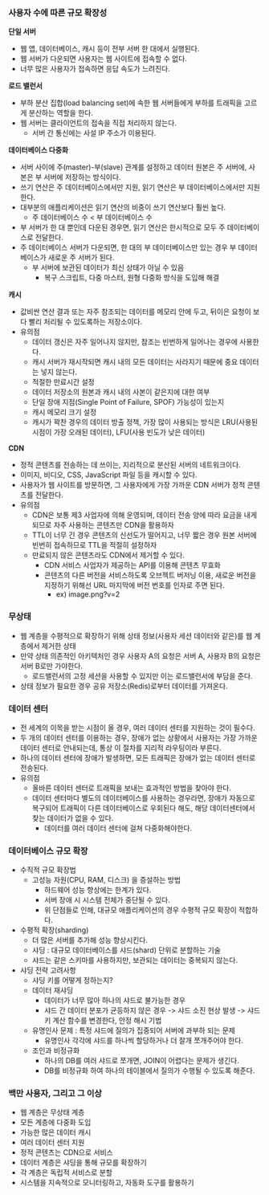 ### 사용자 수에 따른 규모 확장성
**단일 서버**
* 웹 앱, 데이터베이스, 캐시 등이 전부 서버 한 대에서 실행된다.
* 웹 서버가 다운되면 사용자는 웹 사이트에 접속할 수 없다.
* 너무 많은 사용자가 접속하면 응답 속도가 느려진다.

**로드 밸런서**
* 부하 분산 집합(load balancing set)에 속한 웹 서버들에게 부하를 트래픽을 고르게 분산하는 역할을 한다.
* 웹 서버는 클라이언트의 접속을 직접 처리하지 않는다.
  * 서버 간 통신에는 사설 IP 주소가 이용된다.

**데이터베이스 다중화**
* 서버 사이에 주(master)-부(slave) 관계를 설정하고 데이터 원본은 주 서버에, 사본은 부 서버에 저장하는 방식이다.
* 쓰기 연산은 주 데이터베이스에서만 지원, 읽기 연산은 부 데이터베이스에서만 지원한다.
* 대부분의 애플리케이션은 읽기 연산의 비중이 쓰기 연산보다 훨씬 높다.
  * 주 데이터베이스 수 < 부 데이터베이스 수
* 부 서버가 한 대 뿐인데 다운된 경우면, 읽기 연산은 한시적으로 모두 주 데이터베이스로 전달한다.
* 주 데이터베이스 서버가 다운되면, 한 대의 부 데이터베이스만 있는 경우 부 데이터베이스가 새로운 주 서버가 된다.
  * 부 서버에 보관된 데이터가 최신 상태가 아닐 수 있음
    * 복구 스크립트, 다중 마스터, 원형 다중화 방식을 도입해 해결

**캐시**
* 값비싼 연산 결과 또는 자주 참조되는 데이터를 메모리 안에 두고, 뒤이은 요청이 보다 빨리 처리될 수 있도록하는 저장소이다.
* 유의점
  * 데이터 갱신은 자주 일어나지 않지만, 참조는 빈번하게 일어나는 경우에 사용한다.
  * 캐시 서버가 재시작되면 캐시 내의 모든 데이터는 사라지기 때문에 중요 데이터는 넣지 않는다.
  * 적절한 만료시간 설정
  * 데이터 저장소의 원본과 캐시 내의 사본이 같은지에 대한 여부 
  * 단일 장애 지점(Single Point of Failure, SPOF) 가능성이 있는지
  * 캐시 메모리 크기 설정
  * 캐시가 꽉찬 경우의 데이터 방출 정책, 가장 많이 사용되는 방식은 LRU(사용된 시점이 가장 오래된 데이터), LFU(사용 빈도가 낮은 데이터)

**CDN**
* 정적 콘텐츠를 전송하는 데 쓰이는, 지리적으로 분산된 서버의 네트워크이다.
* 이미지, 비디오, CSS, JavaScript 파일 등을 캐시할 수 있다.
* 사용자가 웹 사이트를 방문하면, 그 사용자에게 가장 가까운 CDN 서버가 정적 콘텐츠를 전달한다.
* 유의점
  * CDN은 보통 제3 사업자에 의해 운영되며, 데이터 전송 양에 따라 요금을 내게 되므로 자주 사용하는 콘텐츠만 CDN을 활용하자
  * TTL이 너무 긴 경우 콘텐츠의 신선도가 떨어지고, 너무 짧은 경우 원본 서버에 빈번히 접속하므로 TTL을 적절히 설정하자
  * 만료되지 않은 콘텐츠라도 CDN에서 제거할 수 있다.
    * CDN 서비스 사업자가 제공하는 API를 이용해 콘텐츠 무효화
    * 콘텐츠의 다른 버전을 서비스하도록 오브젝트 버저닝 이용, 새로운 버전을 지정하기 위해선 URL 마지막에 버전 번호를 인자로 주면 된다.
      * ex) image.png?v=2

### 무상태
* 웹 계층을 수평적으로 확장하기 위해 상태 정보(사용자 세션 데이터와 같은)를 웹 계층에서 제거한 상태
* 만약 상태 의존적인 아키텍처인 경우 사용자 A의 요청은 서버 A, 사용자 B의 요청은 서버 B로만 가야한다.
  * 로드밸런서의 고정 세션을 사용할 수 있지만 이는 로드밸런서에 부담을 준다.
* 상태 정보가 필요한 경우 공유 저장소(Redis)로부터 데이터를 가져온다.

### 데이터 센터
* 전 세계의 이목을 받는 시점이 올 경우, 여러 데이터 센터를 지원하는 것이 필수다.
* 두 개의 데이터 센터를 이용하는 경우, 장애가 없는 상황에서 사용자는 가장 가까운 데이터 센터로 안내되는데, 통상 이 절차를 지리적 라우팅이라 부른다.
* 하나의 데이터 센터에 장애가 발생하면, 모든 트래픽은 장애가 없는 데이터 센터로 전송된다.
* 유의점
  * 올바른 데이터 센터로 트래픽을 보내는 효과적인 방법을 찾아야 한다.
  * 데이터 센터마다 별도의 데이터베이스를 사용하는 경우라면, 장애가 자동으로 복구되어 트래픽이 다른 데이터베이스로 우회된다 해도, 해당 데이터센터에서 찾는 데이터가 없을 수 있다.
    * 데이터를 여러 데이터 센터에 걸쳐 다중화해야한다.

### 데이터베이스 규모 확장
* 수직적 규모 확장법
  * 고성능 자원(CPU, RAM, 디스크) 을 증설하는 방법
    * 하드웨어 성능 향상에는 한계가 있다.
    * 서버 장애 시 시스템 전체가 중단될 수 있다.
    * 위 단점들로 인해, 대규모 애플리케이션의 경우 수평적 규모 확장이 적합하다.
* 수평적 확장(sharding)
  * 더 많은 서버를 추가해 성능 향상시킨다.
  * 샤딩 : 대규모 데이터베이스를 샤드(shard) 단위로 분할하는 기술 
  * 샤드는 같은 스키마를 사용하지만, 보관되는 데이터는 중복되지 않는다.
* 샤딩 전략 고려사항
  * 샤딩 키를 어떻게 정하는지? 
  * 데이터 재샤딩 
    * 데이터가 너무 많아 하나의 샤드로 불가능한 경우 
    * 샤드 간 데이터 분포가 균등하지 않은 경우 -> 샤드 소진 현상 발생 -> 샤드 키 계산 함수를 변경한다, 안정 해시 기법 
  * 유명인사 문제 : 특정 샤드에 질의가 집중되어 서버에 과부하 되는 문제 
    * 유명인사 각각에 샤드를 하나씩 할당하거나 더 잘개 쪼개주어야 한다. 
  * 조인과 비정규화 
    * 하나의 DB를 여러 샤드로 쪼개면, JOIN이 어렵다는 문제가 생긴다. 
    * DB를 비정규화 하여 하나의 테이블에서 질의가 수행될 수 있도록 해준다.

### 백만 사용자, 그리고 그 이상
* 웹 계층은 무상태 계층 
* 모든 계층에 다중화 도입 
* 가능한 많은 데이터 캐시 
* 여러 데이터 센터 지원 
* 정적 콘텐츠는 CDN으로 서비스 
* 데이터 계층은 샤딩을 통해 규모를 확장하기 
* 각 계층은 독립적 서비스로 분할 
* 시스템을 지속적으로 모니터링하고, 자동화 도구를 활용하기
